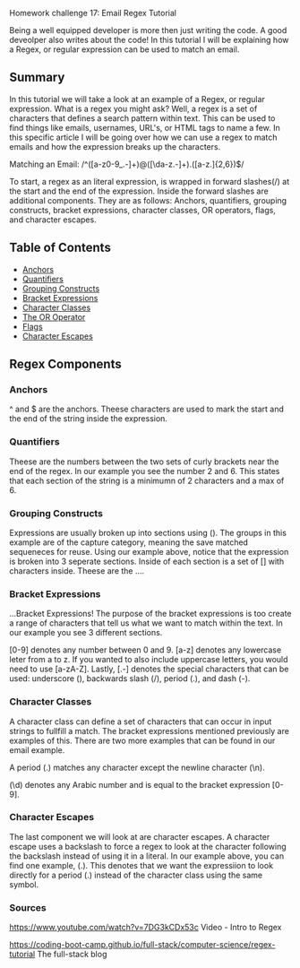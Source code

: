 Homework challenge 17: Email Regex Tutorial

Being a well equipped developer is more then just writing the code. A good deveolper also writes about the code! In this tutorial I will be explaining how a Regex, or regular expression can be used to match an email.

## Summary

In this tutorial we will take a look at an example of a Regex, or regular expression. What is a regex you might ask? Well, a regex is a set of characters that defines a search pattern within text. This can be used to find things like emails, usernames, URL's, or HTML tags to name a few. In this specific article I will be going over how we can use a regex to match emails and how the expression breaks up the characters.

Matching an Email: /^([a-z0-9_.-]+)@([\da-z.-]+).([a-z.]{2,6})$/

To start, a regex as an literal expression, is wrapped in forward slashes(/) at the start and the end of the expression. Inside the forward slashes are additional components. They are as follows: Anchors, quantifiers, grouping constructs, bracket expressions, character classes, OR operators, flags, and character escapes.

## Table of Contents

- [Anchors](#anchors)
- [Quantifiers](#quantifiers)
- [Grouping Constructs](#grouping-constructs)
- [Bracket Expressions](#bracket-expressions)
- [Character Classes](#character-classes)
- [The OR Operator](#the-or-operator)
- [Flags](#flags)
- [Character Escapes](#character-escapes)

## Regex Components

### Anchors

^ and $ are the anchors. Theese characters are used to mark the start and the end of the string inside the expression.

### Quantifiers

Theese are the numbers between the two sets of curly brackets near the end of the regex. In our example you see the number 2 and 6. This states that each section of the string is a minimumn of 2 characters and a max of 6.

### Grouping Constructs

Expressions are usually broken up into sections using (). The groups in this example are of the capture category, meaning the save matched sequeneces for reuse. Using our example above, notice that the expression is broken into 3 seperate sections. Inside of each section is a set of [] with characters inside. Theese are the ....

### Bracket Expressions

...Bracket Expressions! The purpose of the bracket expressions is too create a range of characters that tell us what we want to match within the text. In our example you see 3 different sections.

[0-9] denotes any number between 0 and 9. [a-z] denotes any lowercase leter from a to z. If you wanted to also include uppercase letters, you would need to use [a-zA-Z]. Lastly, [.-] denotes the special characters that can be used: underscore (), backwards slash (/), period (.), and dash (-).

### Character Classes

A character class can define a set of characters that can occur in input strings to fullfill a match. The bracket expressions mentioned previously are examples of this. There are two more examples that can be found in our email example.

A period (.) matches any character except the newline character (\n).

(\d) denotes any Arabic number and is equal to the bracket expression [0-9].

### Character Escapes

The last component we will look at are character escapes. A character escape uses a backslash to force a regex to look at the character following the backslash instead of using it in a literal. In our example above, you can find one example, (.). This denotes that we want the expressiion to look directly for a period (.) instead of the character class using the same symbol.

### Sources

https://www.youtube.com/watch?v=7DG3kCDx53c
Video - Intro to Regex

https://coding-boot-camp.github.io/full-stack/computer-science/regex-tutorial
The full-stack blog

